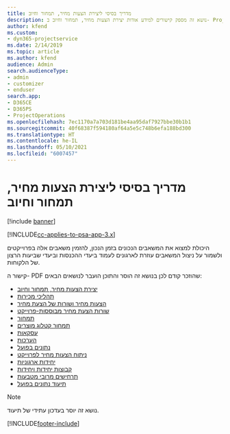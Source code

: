 ```yaml
---
title: ‏‫מדריך בסיסי ליצירת הצעות מחיר, תמחור וחיוב
description: נושא זה מספק קישורים למידע אודות יצירת הצעות מחיר, תמחור וחיוב ב- Project Service Automation.
author: kfend
ms.custom:
- dyn365-projectservice
ms.date: 2/14/2019
ms.topic: article
ms.author: kfend
audience: Admin
search.audienceType:
- admin
- customizer
- enduser
search.app:
- D365CE
- D365PS
- ProjectOperations
ms.openlocfilehash: 7ec1170a7a703d181be4aa95daf7927bbe30b1b1
ms.sourcegitcommit: 40f68387f594180af64a5e5c748b6efa188bd300
ms.translationtype: HT
ms.contentlocale: he-IL
ms.lasthandoff: 05/10/2021
ms.locfileid: "6007457"
---
```

# <a name="basic-guide-to-quoting-pricing-and-billing"></a>‏‫מדריך בסיסי ליצירת הצעות מחיר, תמחור וחיוב

[!include [banner](../../includes/psa-now-project-operations.md)]

[!INCLUDE[cc-applies-to-psa-app-3.x](../../includes/cc-applies-to-psa-app-3x.md)]

היכולת למצוא את המשאבים הנכונים בזמן הנכון, להזמין משאבים אלה בפרוייקטים ולשמור על ניצול המשאבים עוזרת לארגונים לעמוד ביעדי ההכנסות וביעדי שביעות הרצון של הלקוחות. 

קישור ה- PDF שהוזכר קודם לכן בנושא זה הוסר והתוכן הועבר לנושאים הבאים:

- [יצירת הצעות מחיר, תמחור וחיוב](../quote-bill-price.md)
- [תהליכי מכירות](../basic-sales-process.md)
- [הצעות מחיר ושורות של הצעת מחיר](../basic-quote-lines.md)
- [שורות הצעת מחיר מבוססות-פרוייקט](../product-based-quote-lines.md)
- [תמחור](../basic-pricing.md)
- [תמחור קטלוג מוצרים](../product-catalog-pricing.md)
- [עסקאות](../basic-business-transactions.md)
- [הערכות](../estimates.md)
- [נתונים בפועל](../actuals.md)
- [ניתוח הצעות מחיר לפרוייקט](../basic-analyzing-quotes.md)
- [יחידות ארגוניות](../advanced-organizational.md)
- [קבוצות יחידות ויחידות](../advanced-units.md)
- [תרחישים מרובי מטבעות](../advanced-currency.md)
- [תיעוד נתונים בפועל](../advanced-actuals.md)

> [!NOTE]
> נושא זה יוסר בעדכון עתידי של תיעוד. 


[!INCLUDE[footer-include](../../includes/footer-banner.md)]